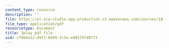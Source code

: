 ```yaml
---
content_type: resource
description: ''
file: https://ol-ocw-studio-app-production.s3.amazonaws.com/courses/18-01sc-single-variable-calculus-fall-2010/cf0e6a12d9f28d492c5ae49135f40773_YN7k_bXXggY.pdf
file_type: application/pdf
resourcetype: Document
title: 3play pdf file
uid: cf0e6a12-d9f2-8d49-2c5a-e49135f40773
---
```

